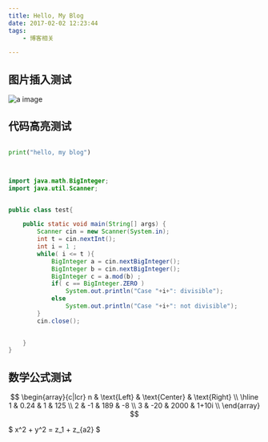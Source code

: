 ```yaml
---
title: Hello, My Blog
date: 2017-02-02 12:23:44
tags:
	- 博客相关

---
```


## 图片插入测试

![a image](http://okqi2ipwh.bkt.clouddn.com/39163751_p0.jpg)



<!--more-->

## 代码高亮测试
```python

print("hello, my blog")

```

```java


import java.math.BigInteger;
import java.util.Scanner;


public class test{

	public static void main(String[] args) {
		Scanner cin = new Scanner(System.in);
		int t = cin.nextInt();
		int i = 1 ;
		while( i <= t ){
			BigInteger a = cin.nextBigInteger();
			BigInteger b = cin.nextBigInteger();
			BigInteger c = a.mod(b) ;
			if( c == BigInteger.ZERO )
				System.out.println("Case "+i+": divisible");
			else
				System.out.println("Case "+i+": not divisible");
		}
		cin.close();
		

	}
}


```
## 数学公式测试

$$
\begin{array}{c|lcr}
n & \text{Left} & \text{Center} & \text{Right} \\
\hline
1 & 0.24 & 1 & 125 \\
2 & -1 & 189 & -8 \\
3 & -20 & 2000 & 1+10i \\
\end{array}
$$

$ x^2 + y^2 = z\_1 + z\_{a2} $

